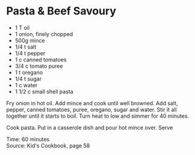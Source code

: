 # Pasta & Beef Savoury

* 1 T oil
* 1 onion, finely chopped
* 500g mince
* 1/4 t salt
* 1/4 t pepper
* 1 c canned tomatoes
* 3/4 c tomato puree
* 1 t oregano
* 1/4 t sugar
* 1 c water
* 1 1/2 c small shell pasta

Fry onion in hot oil.  Add mince and cook until well browned.  Add salt, pepper, canned tomatoes, puree, oregano, sugar and water.  Stir it all together until it starts to boil.  Turn heat to low and simmer for 40 minutes.

Cook pasta. Put in a casserole dish and pour hot mince over.  Serve

Time: 60 minutes  
Source: Kid's Cookbook, page 58

